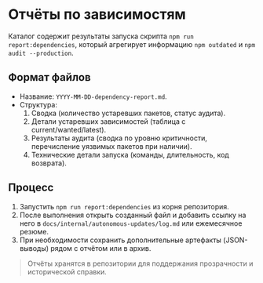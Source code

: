 # Отчёты по зависимостям

Каталог содержит результаты запуска скрипта `npm run report:dependencies`, который агрегирует информацию `npm outdated` и `npm audit --production`.

## Формат файлов

- Название: `YYYY-MM-DD-dependency-report.md`.
- Структура:
  1. Сводка (количество устаревших пакетов, статус аудита).
  2. Детали устаревших зависимостей (таблица с current/wanted/latest).
  3. Результаты аудита (сводка по уровню критичности, перечисление уязвимых пакетов при наличии).
  4. Технические детали запуска (команды, длительность, код возврата).

## Процесс

1. Запустить `npm run report:dependencies` из корня репозитория.
2. После выполнения открыть созданный файл и добавить ссылку на него в `docs/internal/autonomous-updates/log.md` или ежемесячное резюме.
3. При необходимости сохранить дополнительные артефакты (JSON-выводы) рядом с отчётом или в архив.

> Отчёты хранятся в репозитории для поддержания прозрачности и исторической справки.
